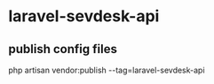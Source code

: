 # laravel-sevdesk-api

## publish config files
php artisan vendor:publish --tag=laravel-sevdesk-api
